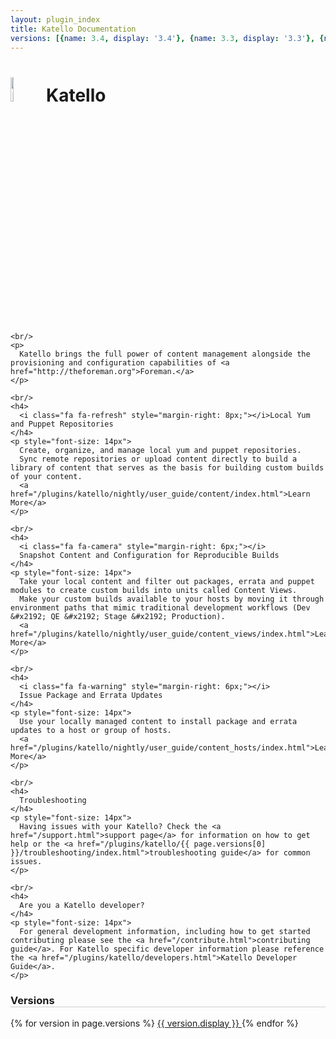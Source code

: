 ```yaml
---
layout: plugin_index
title: Katello Documentation
versions: [{name: 3.4, display: '3.4'}, {name: 3.3, display: '3.3'}, {name: 3.2, 'display': '3.2'}, {name: 3.1, display: '3.1'}, {name: 3.0, display: '3.0'}, {name: 2.4, display: '2.4'}, {name: 'nightly', display: 'nightly'}]
---
```


<div class="row" style="min-height: 700px">
  <div class="col-sm-10">
    <h1>
      <img src="{{ site.baseurl }}/static/images/katello_logo.png" alt="Katello" width="10%"/>
      Katello
    </h1>

    <br/>
    <p>
      Katello brings the full power of content management alongside the provisioning and configuration capabilities of <a href="http://theforeman.org">Foreman.</a>
    </p>

    <br/>
    <h4>
      <i class="fa fa-refresh" style="margin-right: 8px;"></i>Local Yum and Puppet Repositories
    </h4>
    <p style="font-size: 14px">
      Create, organize, and manage local yum and puppet repositories.
      Sync remote repositories or upload content directly to build a library of content that serves as the basis for building custom builds of your content.
      <a href="/plugins/katello/nightly/user_guide/content/index.html">Learn More</a>
    </p>

    <br/>
    <h4>
      <i class="fa fa-camera" style="margin-right: 6px;"></i>
      Snapshot Content and Configuration for Reproducible Builds
    </h4>
    <p style="font-size: 14px">
      Take your local content and filter out packages, errata and puppet modules to create custom builds into units called Content Views.
      Make your custom builds available to your hosts by moving it through environment paths that mimic traditional development workflows (Dev &#x2192; QE &#x2192; Stage &#x2192; Production).
      <a href="/plugins/katello/nightly/user_guide/content_views/index.html">Learn More</a>
    </p>

    <br/>
    <h4>
      <i class="fa fa-warning" style="margin-right: 6px;"></i>
      Issue Package and Errata Updates
    </h4>
    <p style="font-size: 14px">
      Use your locally managed content to install package and errata updates to a host or group of hosts.
      <a href="/plugins/katello/nightly/user_guide/content_hosts/index.html">Learn More</a>
    </p>

    <br/>
    <h4>
      Troubleshooting
    </h4>
    <p style="font-size: 14px">
      Having issues with your Katello? Check the <a href="/support.html">support page</a> for information on how to get help or the <a href="/plugins/katello/{{ page.versions[0] }}/troubleshooting/index.html">troubleshooting guide</a> for common issues.
    </p>

    <br/>
    <h4>
      Are you a Katello developer?
    </h4>
    <p style="font-size: 14px">
      For general development information, including how to get started contributing please see the <a href="/contribute.html">contributing guide</a>. For Katello specific developer information please reference the <a href="/plugins/katello/developers.html">Katello Developer Guide</a>.
    </p>
  </div>

  <div class="col-sm-2 pull-right">
    <h3 style="border-bottom: 1px solid #CCC;">Versions</h3>
    {% for version in page.versions %}
		<a href="plugins/katello/{{ version.name }}/index.html" class="btn" style="text-transform: none">
			<i class="fa fa-newspaper-o"></i>
			<span id='manual'>{{ version.display }}</span>
		</a>
    {% endfor %}
  </div>
</div>

<br/>
<br/>
